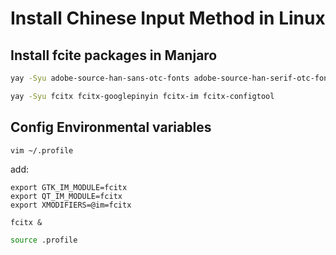 # Install Chinese Input Method in Linux

## Install fcite packages in Manjaro

```bash
yay -Syu adobe-source-han-sans-otc-fonts adobe-source-han-serif-otc-fonts
```

```bash
yay -Syu fcitx fcitx-googlepinyin fcitx-im fcitx-configtool
```

## Config Environmental variables

```bash
vim ~/.profile
```

add:

```file
export GTK_IM_MODULE=fcitx
export QT_IM_MODULE=fcitx
export XMODIFIERS=@im=fcitx

fcitx &
```

```bash
source .profile
```



